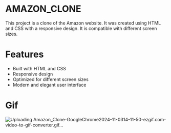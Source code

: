# AMAZON_CLONE
This project is a clone of the Amazon website. It was created using HTML and CSS with a responsive design. It is compatible with different screen sizes.
# Features
* Built with HTML and CSS
* Responsive design
* Optimized for different screen sizes
* Modern and elegant user interface
# Gif

![Uploading Amazon_Clone-GoogleChrome2024-11-0314-11-50-ezgif.com-video-to-gif-converter.gif…]((assets/amazon_clone-demo.gif)
)
